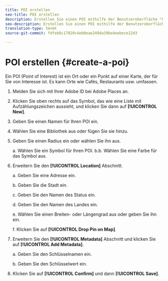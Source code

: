 ```yaml
---
title: POI erstellen
seo-title: POI erstellen
description: Erstellen Sie einen POI mithilfe der Benutzeroberfläche "Orte".
seo-description: Erstellen Sie einen POI mithilfe der Benutzeroberfläche "Orte".
translation-type: tm+mt
source-git-commit: fdfeb8c17820c4eb0eae249da39be4eebece22d3

---
```



# POI erstellen {#create-a-poi}

Ein POI (Point of Interest) ist ein Ort oder ein Punkt auf einer Karte, der für Sie von Interesse ist. Es kann Orte wie Cafés, Restaurants usw. umfassen.

1. Melden Sie sich mit Ihrer Adobe ID bei Adobe Places an.
2. Klicken Sie oben rechts auf das Symbol, das wie eine Liste mit Aufzählungszeichen aussieht, und klicken Sie dann auf **[!UICONTROL New]**.
3. Geben Sie einen Namen für Ihren POI ein.
4. Wählen Sie eine Bibliothek aus oder fügen Sie sie hinzu.
5. Geben Sie einen Radius ein oder wählen Sie ihn aus.

   a. Wählen Sie ein Symbol für Ihren POI.
b.b. Wählen Sie eine Farbe für das Symbol aus.

6. Erweitern Sie den **[!UICONTROL Location]** Abschnitt.

   a. Geben Sie eine Adresse ein.

   b. Geben Sie die Stadt ein.

   c. Geben Sie den Namen des Status ein.

   d. Geben Sie den Namen des Landes ein.

   e. Wählen Sie einen Breiten- oder Längengrad aus oder geben Sie ihn ein.

   f. Klicken Sie auf **[!UICONTROL Drop Pin on Map]**.

7. Erweitern Sie den **[!UICONTROL Metadata]** Abschnitt und klicken Sie auf **[!UICONTROL Add Metadata]**.

   a. Geben Sie den Schlüsselnamen ein.

   b. Geben Sie den Schlüsselwert ein.

8. Klicken Sie auf **[!UICONTROL Confirm]** und dann **[!UICONTROL  Save]**.